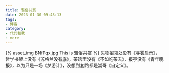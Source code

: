 ```yaml
---
title: 雅俗共赏
date: 2023-01-30 09:43:13
tags:
- 博客
category:
- 代码和我
- more
---
```

{% asset_img BNfPqx.jpg This is 雅俗共赏 %}
失物招领处没有《寻雾启示》，哲学书架上没有《苏格兰没有底》，茶馆里没有《不如吃茶去》，报亭没有《青年晚报》，以为只是一场《梦游计》，没想到套路都是嵩哥《自定义》。